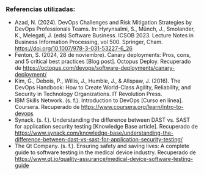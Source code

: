 ### Referencias utilizadas:

-   Azad, N. (2024). DevOps Challenges and Risk Mitigation Strategies by DevOps Professionals Teams. In: Hyrynsalmi, S., Münch, J., Smolander, K., Melegati, J. (eds) Software Business. ICSOB 2023. Lecture Notes in Business Information Processing, vol 500. Springer, Cham. https://doi.org/10.1007/978-3-031-53227-6_26
-   Fenton, S. (2024, 28 de noviembre). Canary deployments: Pros, cons, and 5 critical best practices [Blog post]. Octopus Deploy. Recuperado de https://octopus.com/devops/software-deployments/canary-deployment/
-   Kim, G., Debois, P., Willis, J., Humble, J., & Allspaw, J. (2016). The DevOps Handbook: How to Create World-Class Agility, Reliability, and Security in Technology Organizations. IT Revolution Press.
-   IBM Skills Network. (s. f.). Introduction to DevOps [Curso en línea]. Coursera. Recuperado de https://www.coursera.org/learn/intro-to-devops
-   Synack. (s. f.). Understanding the difference between DAST vs. SAST for application security testing [Knowledge Base article]. Recuperado de https://www.synack.com/knowledge-base/understanding-the-difference-between-dast-vs-sast-for-application-security-testing/
-   The Qt Company. (s. f.). Ensuring safety and saving lives: A complete guide to software testing in the medical device industry. Recuperado de https://www.qt.io/quality-assurance/medical-device-software-testing-guide
